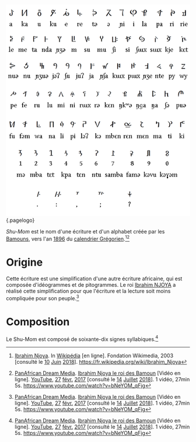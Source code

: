 <!-- TITLE: Shu Mom -->
<!-- SUBTITLE: Présentation de l'écriture Shu Mom -->

![Bamum Syllabary](/uploads/ecriture/bamum-syllabary.png "L'écriture syllabique des Bamouns : le Shu-Mom"){.pagelogo}

*Shu-Mom* est le nom d'une écriture et d'un alphabet créée par les [Bamouns](/peuple/afrique/a-situer/bamoun), vers l'an [1896](/histoire/date/calendrier-gregorien/par-annee/1896) du [calendrier Grégorien](/histoire/date/calendrier-gregorien).[^1][^2]

# Origine
Cette écriture est une simplification d'une autre écriture africaine, qui est composée d'idéogrammes et de pitogrammes.
Le roi [Ibrahim NJOYA](/personnalite/homme/noble/souverain/roi/afrique/centre/bamoun/ibrahim-njoya) a réalisé cette simplification pour que l'écriture et la lecture soit moins compliquée pour son peuple.[^2]

# Composition
Le Shu-Mom est composé de soixante-dix signes syllabiques.[^2]


[^1]: [Ibrahim Njoya](https://fr.wikipedia.org/wiki/Ibrahim_Njoya). In [Wikipédia](https://fr.wikipedia.org/) [en ligne]. Fondation Wikimedia, 2003 [consulté le [10](/histoire/date/calendrier-gregorien/par-jour/10) [Juin](/histoire/date/calendrier-gregorien/par-mois/juin) [2018](/histoire/date/calendrier-gregorien/par-annee/2018)]. https://fr.wikipedia.org/wiki/Ibrahim_Njoya
[^2]: [PanAfrican Dream Media](https://www.youtube.com/channel/UCu0a1M4ANVmdvF4Zj7c4HIA). [Ibrahim Njoya le roi des Bamoun](https://www.youtube.com/watch?v=bNeYOM_qFjg) [Vidéo en ligne]. [YouTube](https://www.youtube.com/), [27](/histoire/date/calendrier-gregorien/par-jour/27) [févr.](/histoire/date/calendrier-gregorien/par-mois/fevrier) [2017](https://partage.leremsesh.com/histoire/date/calendrier-gregorien/par-annee/2017) [consulté le [14](/histoire/date/calendrier-gregorien/par-jour/14) [Juillet](/histoire/date/calendrier-gregorien/par-mois/juillet) [2018](/histoire/date/calendrier-gregorien/par-annee/2018)]. 1 vidéo, 27min 5s. https://www.youtube.com/watch?v=bNeYOM_qFjg